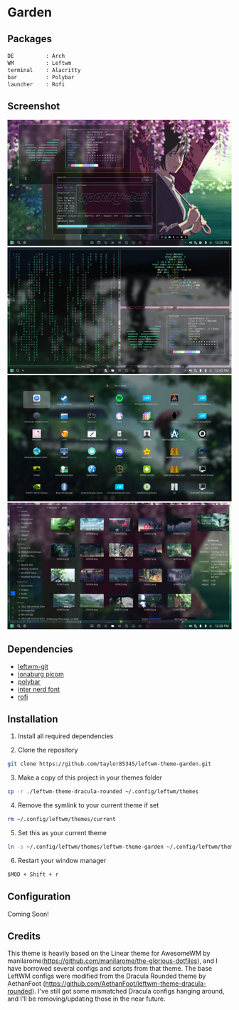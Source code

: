 # Garden

## Packages

```
DE          : Arch
WM          : Leftwm
terminal    : Alacritty
bar         : Polybar
launcher    : Rofi
```

## Screenshot

![Desktop](./images/desktop1.png)
![Desktop](./images/tile.png)
![Desktop](./images/app_menu.png)
![Desktop](./images/dolphin.png)

## Dependencies

- [leftwm-git](https://github.com/leftwm/leftwm)
- [jonaburg picom](https://github.com/jonaburg/picom)
- [polybar](https://github.com/polybar/polybar)
- [inter nerd font](https://github.com/rsms/inter)
- [rofi](https://github.com/davatorium/rofi)

## Installation

1. Install all required dependencies

2. Clone the repository

```BASH
git clone https://github.com/taylor85345/leftwm-theme-garden.git
```

3. Make a copy of this project in your themes folder

```BASH
cp -r ./leftwm-theme-dracula-rounded ~/.config/leftwm/themes
```

4. Remove the symlink to your current theme if set

```BASH
rm ~/.config/leftwm/themes/current
```
5. Set this as your current theme

```BASH
ln -s ~/.config/leftwm/themes/leftwm-theme-garden ~/.config/leftwm/themes/current
```

6. Restart your window manager

```Default shortcut
$MOD + Shift + r
```

## Configuration

Coming Soon!

## Credits

This theme is heavily based on the Linear theme for AwesomeWM by manilarome(https://github.com/manilarome/the-glorious-dotfiles), and I have borrowed several configs and scripts from that theme. The base LeftWM configs were modified from the Dracula Rounded theme by AethanFoot (https://github.com/AethanFoot/leftwm-theme-dracula-rounded). I've still got some mismatched Dracula configs hanging around, and I'll be removing/updating those in the near future.
